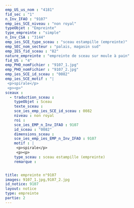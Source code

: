 ```yaml
---
emp_US_us_nom : "4181"
fid_sec : "1"
n_Inv_IFAO : "9107"
emp_ies_SCE_niveau : "non royal"
typeObjet : "Empreinte"
type_empreinte : "simple"
n_Inv_CSA : "3144"
emp_ies_SCE_type_sceau : "sceau estampille (empreinte)"
emp_SEC_nom_secteur : "palais, magasin sud"
emp_IES_fid_sceau : "82"
nature_empreinte : "empreinte de sceau sur moule à pain"
fid_US : "4"
emp_PHO_nomFichier : "9107_1.jpg"
emp_PHO_nomFichier : "9107_2.jpg"
emp_ies_SCE_id_sceau : "0082"
emp_ies_SCE_motif : "|
 <p>spirale</p>
 <p><p>"
sceaux :
  - traduction_sceau : 
    typeObjet : Sceau
    texte_sceau : 
    sce_ies_emp_ies_SCE_id_sceau : 0082
    niveau : non royal
    roi : 
    sce_ies_EMP_n_Inv_IFAO : 9107
    id_sceau : "0082"
    dimensions_sceau : 
    sce_ies_emp_ies_EMP_n_Inv_IFAO : 9107
    motif : |
     <p>spirale</p>
     <p><p>
    type_sceau : sceau estampille (empreinte)
    remarque : 


title: empreinte n°9107
images: 9107_1.jpg,9107_2.jpg
id_notice: 9107
layout: notice
type: empreinte
partie: 2
---
```

